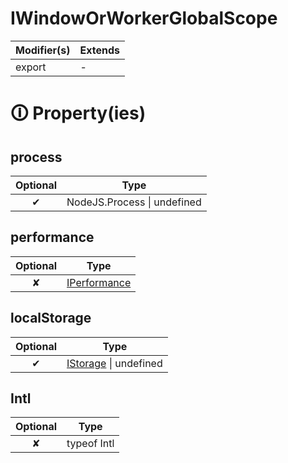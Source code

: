 # IWindowOrWorkerGlobalScope

| Modifier(s)                            | Extends                                    |
|----------------------------------------|--------------------------------------------|
| export | - |

# &#128712; Property(ies)

## process

| Optional                           | Type                         |
|:----------------------------------:|------------------------------|
| ✔ | NodeJS.Process &#124; undefined |

## performance

| Optional                           | Type                         |
|:----------------------------------:|------------------------------|
| ✘ | [IPerformance](https://hamedfathi.gitbook.io/aurelia-2-doc-api/kernel/interface/interfaces/iperformance) |

## localStorage

| Optional                           | Type                         |
|:----------------------------------:|------------------------------|
| ✔ | [IStorage](https://hamedfathi.gitbook.io/aurelia-2-doc-api/kernel/interface/interfaces/istorage) &#124; undefined |

## Intl

| Optional                           | Type                         |
|:----------------------------------:|------------------------------|
| ✘ | typeof Intl |